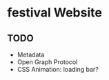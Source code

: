 # festival Website

## TODO

- Metadata <meta name="author" content="name">
- Open Graph Protocol
- CSS Animation: loading bar?
